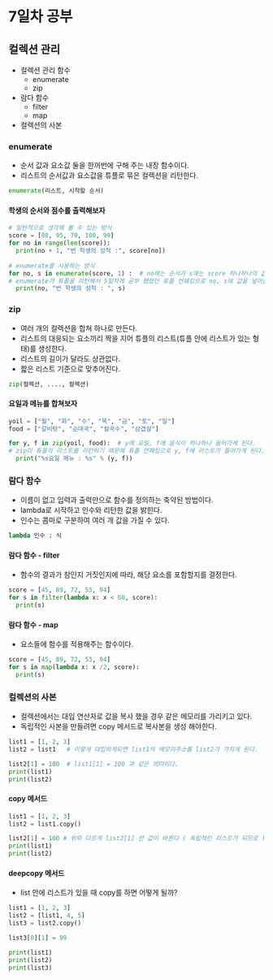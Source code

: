 # 7일차 공부

## 컬렉션 관리
- 컬렉션 관리 함수
  - enumerate
  - zip
- 람다 함수
  - filter
  - map
- 컬렉션의 사본


### enumerate
- 순서 값과 요소값 둘을 한꺼번에 구해 주는 내장 함수이다.
- 리스트의 순서값과 요소값을 튜플로 묶은 컬렉션을 리턴한다.
```python
enumerate(리스트, 시작할 순서)
```

#### 학생의 순서와 점수를 출력해보자
```python
# 일반적으로 생각해 볼 수 있는 방식
score = [88, 95, 70, 100, 99]
for no in range(len(score)):
  print(no + 1, "번 학생의 성적 :", score[no])
  
# enumerate를 사용하는 방식
for no, s in enumerate(score, 1) :  # no에는 순서가 s에는 score 하나하나의 값이 들어가게 된다.
# enumerate가 튜플을 리턴해서 5일차에 공부 했었던 튜플 언패킹으로 no, s에 값을 넣어줄 수 있게 된다.
  print(no, "번 학생의 성적 : ", s)
```


### zip
- 여러 개의 컬렉션을 합쳐 하나로 만든다.
- 리스트의 대응되는 요소끼리 짝을 지어 튜플의 리스트(튜플 안에 리스트가 있는 형태)를 생성한다.
- 리스트의 길이가 달라도 상관없다.
- 짧은 리스트 기준으로 맞추어진다.
```python
zip(컬렉션, ...., 컬렉션)
```

#### 요일과 메뉴를 합쳐보자
```python
yoil = ["월", "화", "수", "목", "금", "토", "일"]
food = ["갈비탕", "순대국", "칼국수", "삼겹살"]

for y, f in zip(yoil, food):  # y에 요일, f에 음식이 하나하나 들어가게 된다.
# zip이 튜플의 리스트를 리턴하기 때문에 튜플 언패킹으로 y, f에 리스트가 들어가게 된다.
  print("%s요일 메뉴 : %s" % (y, f))
```

### 람다 함수
- 이름이 없고 입력과 출력만으로 함수를 정의하는 축약된 방법이다.
- lambda로 시작하고 인수와 리턴한 값을 밝힌다.
- 인수는 콤마로 구분하여 여러 개 값을 가질 수 있다.
```python
lambda 인수 : 식
```


#### 람다 함수 - filter
- 함수의 결과가 참인지 거짓인지에 따라, 해당 요소를 포함할지를 결정한다.

```python
score = [45, 89, 72, 53, 94]
for s in filter(lambda x: x < 60, score):
  print(s)
```

#### 람다 함수 - map
- 요소들에 함수를 적용해주는 함수이다.
```python
score = [45, 89, 72, 53, 94]
for s in map(lambda x: x /2, score): 
  print(s)
```

### 컬렉션의 사본
- 컬렉션에서는 대입 연산자로 값을 복사 했을 경우 같은 메모리를 가리키고 있다.
- 독립적인 사본을 만들려면 copy 메서드로 복사본을 생성 해야한다.

```python
list1 = [1, 2, 3] 
list2 = list1   # 이렇게 대입하게되면 list1의 메모리주소를 list2가 가지게 된다.

list2[1] = 100  # list1[1] = 100 과 같은 의미이다.
print(list1)
print(list2)
```

#### copy 메서드
```python
list1 = [1, 2, 3]
list2 = list1.copy()

list2[1] = 100 # 위와 다르게 list2[1] 만 값이 바뀐다 ( 독립적인 리스트가 되므로 )
print(list1)
print(list2)
```

#### deepcopy 메서드
- list 안에 리스트가 있을 때 copy를 하면 어떻게 될까?
```python
list1 = [1, 2, 3]
list2 = [list1, 4, 5]
list3 = list2.copy()

list3[0][1] = 99 

print(list1) 
print(list2) 
print(list3)
```
